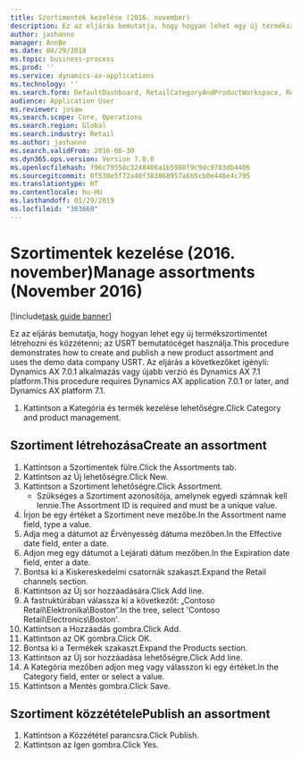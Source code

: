 ```yaml
---
title: Szortimentek kezelése (2016. november)
description: Ez az eljárás bemutatja, hogy hogyan lehet egy új termékszortimentet létrehozni és közzétenni; az USRT bemutatócéget használja.
author: jashanno
manager: AnnBe
ms.date: 08/29/2018
ms.topic: business-process
ms.prod: ''
ms.service: dynamics-ax-applications
ms.technology: ''
ms.search.form: DefaultDashboard, RetailCategoryAndProductWorkspace, RetailCategoryAndProductAssortment, RetailAssortmentDetails, RetailOperatingUnitPicker, EcoResCategorySingleLookup
audience: Application User
ms.reviewer: josaw
ms.search.scope: Core, Operations
ms.search.region: Global
ms.search.industry: Retail
ms.author: jashanno
ms.search.validFrom: 2016-06-30
ms.dyn365.ops.version: Version 7.0.0
ms.openlocfilehash: f96c79558c3248406a1b5988f9c9dc9783db4406
ms.sourcegitcommit: 0f530e5f72a40f383868957a6b5cb0e446e4c795
ms.translationtype: HT
ms.contentlocale: hu-HU
ms.lasthandoff: 01/29/2019
ms.locfileid: "363660"
---
```

# <a name="manage-assortments-november-2016"></a><span data-ttu-id="ed050-103">Szortimentek kezelése (2016. november)</span><span class="sxs-lookup"><span data-stu-id="ed050-103">Manage assortments (November 2016)</span></span>

[!include[task guide banner](../includes/task-guide-banner.md)]

<span data-ttu-id="ed050-104">Ez az eljárás bemutatja, hogy hogyan lehet egy új termékszortimentet létrehozni és közzétenni; az USRT bemutatócéget használja.</span><span class="sxs-lookup"><span data-stu-id="ed050-104">This procedure demonstrates how to create and publish a new product assortment and uses the demo data company USRT.</span></span> <span data-ttu-id="ed050-105">Az eljárás a következőket igényli: Dynamics AX 7.0.1 alkalmazás vagy újabb verzió és Dynamics AX 7.1 platform.</span><span class="sxs-lookup"><span data-stu-id="ed050-105">This procedure requires Dynamics AX application 7.0.1 or later, and Dynamics AX platform 7.1.</span></span>  

1. <span data-ttu-id="ed050-106">Kattintson a Kategória és termék kezelése lehetőségre.</span><span class="sxs-lookup"><span data-stu-id="ed050-106">Click Category and product management.</span></span>

## <a name="create-an-assortment"></a><span data-ttu-id="ed050-107">Szortiment létrehozása</span><span class="sxs-lookup"><span data-stu-id="ed050-107">Create an assortment</span></span>
1. <span data-ttu-id="ed050-108">Kattintson a Szortimentek fülre.</span><span class="sxs-lookup"><span data-stu-id="ed050-108">Click the Assortments tab.</span></span>
2. <span data-ttu-id="ed050-109">Kattintson az Új lehetőségre.</span><span class="sxs-lookup"><span data-stu-id="ed050-109">Click New.</span></span>
3. <span data-ttu-id="ed050-110">Kattintson a Szortiment lehetőségre.</span><span class="sxs-lookup"><span data-stu-id="ed050-110">Click Assortment.</span></span>
    * <span data-ttu-id="ed050-111">Szükséges a Szortiment azonosítója, amelynek egyedi számnak kell lennie.</span><span class="sxs-lookup"><span data-stu-id="ed050-111">The Assortment ID is required and must be a unique value.</span></span>  
4. <span data-ttu-id="ed050-112">Írjon be egy értéket a Szortiment neve mezőbe.</span><span class="sxs-lookup"><span data-stu-id="ed050-112">In the Assortment name field, type a value.</span></span>
5. <span data-ttu-id="ed050-113">Adja meg a dátumot az Érvényesség dátuma mezőben.</span><span class="sxs-lookup"><span data-stu-id="ed050-113">In the Effective date field, enter a date.</span></span>
6. <span data-ttu-id="ed050-114">Adjon meg egy dátumot a Lejárati dátum mezőben.</span><span class="sxs-lookup"><span data-stu-id="ed050-114">In the Expiration date field, enter a date.</span></span>
7. <span data-ttu-id="ed050-115">Bontsa ki a Kiskereskedelmi csatornák szakaszt.</span><span class="sxs-lookup"><span data-stu-id="ed050-115">Expand the Retail channels section.</span></span>
8. <span data-ttu-id="ed050-116">Kattintson az Új sor hozzáadására.</span><span class="sxs-lookup"><span data-stu-id="ed050-116">Click Add line.</span></span>
9. <span data-ttu-id="ed050-117">A fastruktúrában válassza ki a következőt: „Contoso Retail\Elektronika\Boston”.</span><span class="sxs-lookup"><span data-stu-id="ed050-117">In the tree, select 'Contoso Retail\Electronics\Boston'.</span></span>
10. <span data-ttu-id="ed050-118">Kattintson a Hozzáadás gombra.</span><span class="sxs-lookup"><span data-stu-id="ed050-118">Click Add.</span></span>
11. <span data-ttu-id="ed050-119">Kattintson az OK gombra.</span><span class="sxs-lookup"><span data-stu-id="ed050-119">Click OK.</span></span>
12. <span data-ttu-id="ed050-120">Bontsa ki a Termékek szakaszt.</span><span class="sxs-lookup"><span data-stu-id="ed050-120">Expand the Products section.</span></span>
13. <span data-ttu-id="ed050-121">Kattintson az Új sor hozzáadása lehetőségre.</span><span class="sxs-lookup"><span data-stu-id="ed050-121">Click Add line.</span></span>
14. <span data-ttu-id="ed050-122">A Kategória mezőben adjon meg vagy válasszon ki egy értéket.</span><span class="sxs-lookup"><span data-stu-id="ed050-122">In the Category field, enter or select a value.</span></span>
15. <span data-ttu-id="ed050-123">Kattintson a Mentés gombra.</span><span class="sxs-lookup"><span data-stu-id="ed050-123">Click Save.</span></span>

## <a name="publish-an-assortment"></a><span data-ttu-id="ed050-124">Szortiment közzététele</span><span class="sxs-lookup"><span data-stu-id="ed050-124">Publish an assortment</span></span>
1. <span data-ttu-id="ed050-125">Kattintson a Közzététel parancsra.</span><span class="sxs-lookup"><span data-stu-id="ed050-125">Click Publish.</span></span>
2. <span data-ttu-id="ed050-126">Kattintson az Igen gombra.</span><span class="sxs-lookup"><span data-stu-id="ed050-126">Click Yes.</span></span>

